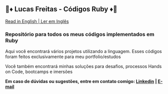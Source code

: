 ## 💎♦️ Lucas Freitas - Códigos Ruby ♦️💎

[Read in English | Ler em Inglês](https://github.com/molusca/Ruby/blob/master/README.md)

### Repositório para todos os meus códigos implementados em Ruby

Aqui você encontrará vários projetos utilizando a linguagem. Esses códigos foram feitos exclusivamente para meu portfolio/estudos

Você também encontrará minhas soluções para desafios, processos Hands on Code, bootcamps e imersões

**Em caso de dúvidas ou sugestões, entre em contato comigo: [Linkedin](https://www.linkedin.com/in/lucas-r-freitas/) | [E-mail](mailto:pro.lucasrfreitas@gmail.com)**